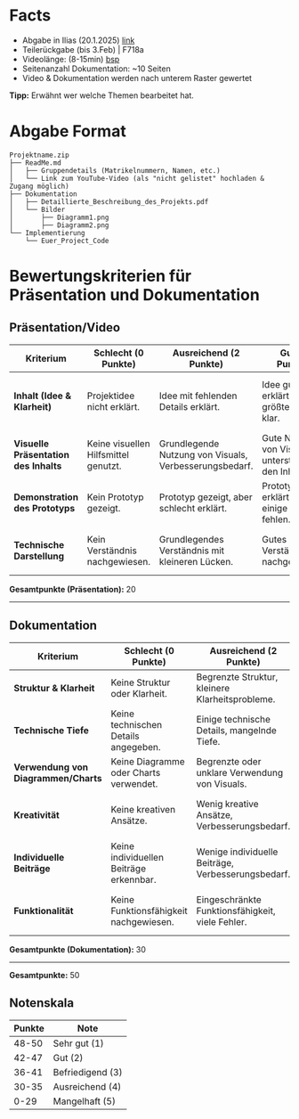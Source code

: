 # Facts

- Abgabe in Ilias (20.1.2025) [link](https://ilias.hs-heilbronn.de/ilias.php?baseClass=ilrepositorygui&cmd=view&ref_id=847524)
- Teilerückgabe (bis 3.Feb) | F718a
- Videolänge: (8-15min) [bsp](https://youtu.be/0iTQ-RBdDN0?t=1)
- Seitenanzahl Dokumentation: ~10 Seiten
- Video & Dokumentation werden nach unterem Raster gewertet

**Tipp:** Erwähnt wer welche Themen bearbeitet hat.

# Abgabe Format

```
Projektname.zip
├── ReadMe.md
│   ├── Gruppendetails (Matrikelnummern, Namen, etc.)
│   └── Link zum YouTube-Video (als "nicht gelistet" hochladen & Zugang möglich)
├── Dokumentation
│   ├── Detaillierte_Beschreibung_des_Projekts.pdf
│   └── Bilder
│       ├── Diagramm1.png
│       ├── Diagramm2.png
└── Implementierung
    └── Euer_Project_Code
```

# Bewertungskriterien für Präsentation und Dokumentation

## Präsentation/Video

| **Kriterium**                         | **Schlecht (0 Punkte)**              | **Ausreichend (2 Punkte)**                             | **Gut (4 Punkte)**                                | **Hervorragend (5 Punkte)**                               | **Max Punkte** | **Erreichte Punkte** |
| ------------------------------------- | ------------------------------------ | ------------------------------------------------------ | ------------------------------------------------- | --------------------------------------------------------- | -------------- | -------------------- |
| **Inhalt (Idee & Klarheit)**          | Projektidee nicht erklärt.           | Idee mit fehlenden Details erklärt.                    | Idee gut erklärt, größtenteils klar.              | Klare, detaillierte und wirkungsvolle Erklärung der Idee. | 5              |                      |
| **Visuelle Präsentation des Inhalts** | Keine visuellen Hilfsmittel genutzt. | Grundlegende Nutzung von Visuals, Verbesserungsbedarf. | Gute Nutzung von Visuals, unterstützt den Inhalt. | Visuals sind sehr effektiv und professionell.             | 5              |                      |
| **Demonstration des Prototyps**       | Kein Prototyp gezeigt.               | Prototyp gezeigt, aber schlecht erklärt.               | Prototyp erklärt, aber einige Details fehlen.     | Prototyp demonstriert und klar erklärt.                   | 5              |                      |
| **Technische Darstellung**            | Kein Verständnis nachgewiesen.       | Grundlegendes Verständnis mit kleineren Lücken.        | Gutes Verständnis nachgewiesen.                   | Hervorragendes Verständnis mit tiefgehenden Antworten.    | 5              |                      |

**Gesamtpunkte (Präsentation):** 20

---

<div style="page-break-before: always;"></div>

## Dokumentation

| **Kriterium**                        | **Schlecht (0 Punkte)**                 | **Ausreichend (2 Punkte)**                         | **Gut (4 Punkte)**                                    | **Hervorragend (5 Punkte)**                          | **Max Punkte** | **Erreichte Punkte** |
| ------------------------------------ | --------------------------------------- | -------------------------------------------------- | ----------------------------------------------------- | ---------------------------------------------------- | -------------- | -------------------- |
| **Struktur & Klarheit**              | Keine Struktur oder Klarheit.           | Begrenzte Struktur, kleinere Klarheitsprobleme.    | Gute Struktur und größtenteils klar.                  | Hervorragende Struktur und klare Organisation.       | 5              |                      |
| **Technische Tiefe**                 | Keine technischen Details angegeben.    | Einige technische Details, mangelnde Tiefe.        | Detaillierte technische Erklärung, kleinere Lücken.   | Umfassende technische Erklärung mit Tiefe.           | 5              |                      |
| **Verwendung von Diagrammen/Charts** | Keine Diagramme oder Charts verwendet.  | Begrenzte oder unklare Verwendung von Visuals.     | Effektive und klare Visuals verwendet.                | Außergewöhnliche und wirkungsvolle Visuals genutzt.  | 5              |                      |
| **Kreativität**                      | Keine kreativen Ansätze.                | Wenig kreative Ansätze, Verbesserungsbedarf.       | Gute kreative Ansätze, größtenteils überzeugend.      | Außergewöhnlich kreative und innovative Ansätze.     | 5              |                      |
| **Individuelle Beiträge**            | Keine individuellen Beiträge erkennbar. | Wenige individuelle Beiträge, Verbesserungsbedarf. | Gute individuelle Beiträge, größtenteils überzeugend. | Hervorragende individuelle Beiträge, klar erkennbar. | 5              |                      |
| **Funktionalität**                   | Keine Funktionsfähigkeit nachgewiesen.  | Eingeschränkte Funktionsfähigkeit, viele Fehler.   | Gute Funktionsfähigkeit, einige kleinere Fehler.      | Hervorragende Funktionsfähigkeit, keine Fehler.      | 5              |                      |

**Gesamtpunkte (Dokumentation):** 30

---

**Gesamtpunkte:** 50

## Notenskala

| **Punkte** | **Note**         |
| ---------- | ---------------- |
| 48-50      | Sehr gut (1)     |
| 42-47      | Gut (2)          |
| 36-41      | Befriedigend (3) |
| 30-35      | Ausreichend (4)  |
| 0-29       | Mangelhaft (5)   |
